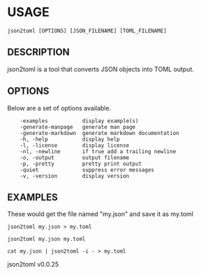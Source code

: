
# USAGE

	json2toml [OPTIONS] [JSON_FILENAME] [TOML_FILENAME]

## DESCRIPTION


json2toml is a tool that converts JSON objects into TOML output.


## OPTIONS

Below are a set of options available.

```
    -examples           display example(s)
    -generate-manpage   generate man page
    -generate-markdown  generate markdown documentation
    -h, -help           display help
    -l, -license        display license
    -nl, -newline       if true add a trailing newline
    -o, -output         output filename
    -p, -pretty         pretty print output
    -quiet              suppress error messages
    -v, -version        display version
```


## EXAMPLES


These would get the file named "my.json" and save it as my.toml

    json2toml my.json > my.toml

	json2toml my.json my.toml

	cat my.json | json2toml -i - > my.toml



json2toml v0.0.25
